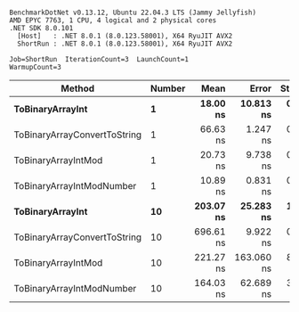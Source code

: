 ```

BenchmarkDotNet v0.13.12, Ubuntu 22.04.3 LTS (Jammy Jellyfish)
AMD EPYC 7763, 1 CPU, 4 logical and 2 physical cores
.NET SDK 8.0.101
  [Host]   : .NET 8.0.1 (8.0.123.58001), X64 RyuJIT AVX2
  ShortRun : .NET 8.0.1 (8.0.123.58001), X64 RyuJIT AVX2

Job=ShortRun  IterationCount=3  LaunchCount=1  
WarmupCount=3  

```
| Method                       | Number | Mean      | Error      | StdDev   | Min       | Max       | Gen0   | Allocated |
|----------------------------- |------- |----------:|-----------:|---------:|----------:|----------:|-------:|----------:|
| **ToBinaryArrayInt**             | **1**      |  **18.00 ns** |  **10.813 ns** | **0.593 ns** |  **17.57 ns** |  **18.68 ns** | **0.0004** |      **32 B** |
| ToBinaryArrayConvertToString | 1      |  66.63 ns |   1.247 ns | 0.068 ns |  66.58 ns |  66.71 ns | 0.0011 |      96 B |
| ToBinaryArrayIntMod          | 1      |  20.73 ns |   9.738 ns | 0.534 ns |  20.35 ns |  21.34 ns | 0.0004 |      32 B |
| ToBinaryArrayIntModNumber    | 1      |  10.89 ns |   0.831 ns | 0.046 ns |  10.84 ns |  10.93 ns | 0.0004 |      32 B |
| **ToBinaryArrayInt**             | **10**     | **203.07 ns** |  **25.283 ns** | **1.386 ns** | **201.97 ns** | **204.63 ns** | **0.0038** |     **320 B** |
| ToBinaryArrayConvertToString | 10     | 696.61 ns |   9.922 ns | 0.544 ns | 696.00 ns | 697.05 ns | 0.0114 |    1024 B |
| ToBinaryArrayIntMod          | 10     | 221.27 ns | 163.060 ns | 8.938 ns | 214.62 ns | 231.43 ns | 0.0038 |     320 B |
| ToBinaryArrayIntModNumber    | 10     | 164.03 ns |  62.689 ns | 3.436 ns | 160.26 ns | 166.99 ns | 0.0038 |     320 B |
